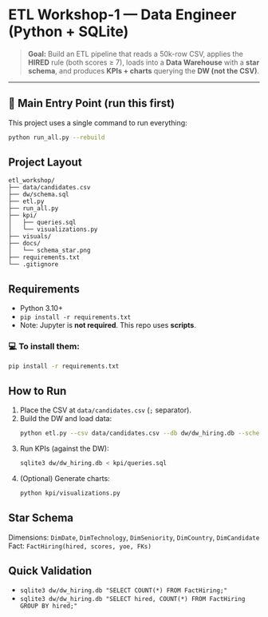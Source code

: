 # ETL Workshop-1 — Data Engineer (Python + SQLite)

> **Goal:** Build an ETL pipeline that reads a 50k-row CSV, applies the **HIRED** rule (both scores ≥ 7), loads into a **Data Warehouse** with a **star schema**, and produces **KPIs + charts** querying the **DW (not the CSV)**.

---

## 🚀 Main Entry Point (run this first)

This project uses a single command to run everything:

```bash
python run_all.py --rebuild

```

## Project Layout

```
etl_workshop/
├── data/candidates.csv         
├── dw/schema.sql               
├── etl.py                      
├── run_all.py                  
├── kpi/
│   ├── queries.sql             
│   └── visualizations.py       
├── visuals/                    
├── docs/                        
│   └── schema_star.png
├── requirements.txt
└── .gitignore

```

## Requirements

- Python 3.10+
- `pip install -r requirements.txt`
- Note: Jupyter is **not required**. This repo uses **scripts**.

### 💻 To install them:

```bash
pip install -r requirements.txt

```

## How to Run

1. Place the CSV at `data/candidates.csv` (`;` separator).
2. Build the DW and load data:
   ```bash
   python etl.py --csv data/candidates.csv --db dw/dw_hiring.db --schema dw/schema.sql
   ```
3. Run KPIs (against the DW):
   ```bash
   sqlite3 dw/dw_hiring.db < kpi/queries.sql
   ```
4. (Optional) Generate charts:
   ```bash
   python kpi/visualizations.py
   ```

## Star Schema

Dimensions: `DimDate`, `DimTechnology`, `DimSeniority`, `DimCountry`, `DimCandidate`  
Fact: `FactHiring(hired, scores, yoe, FKs)`

## Quick Validation

- `sqlite3 dw/dw_hiring.db "SELECT COUNT(*) FROM FactHiring;"`
- `sqlite3 dw/dw_hiring.db "SELECT hired, COUNT(*) FROM FactHiring GROUP BY hired;"`
